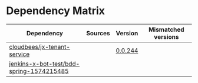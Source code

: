 # Dependency Matrix

Dependency | Sources | Version | Mismatched versions
---------- | ------- | ------- | -------------------
[cloudbees/jx-tenant-service](https://github.com/cloudbees/jx-tenant-service) |  | [0.0.244](https://github.com/cloudbees/jx-tenant-service/releases/tag/v0.0.244) | 
[jenkins-x-bot-test/bdd-spring-1574215485](https://github.com/jenkins-x-bot-test/bdd-spring-1574215485.git) |  | []() | 

